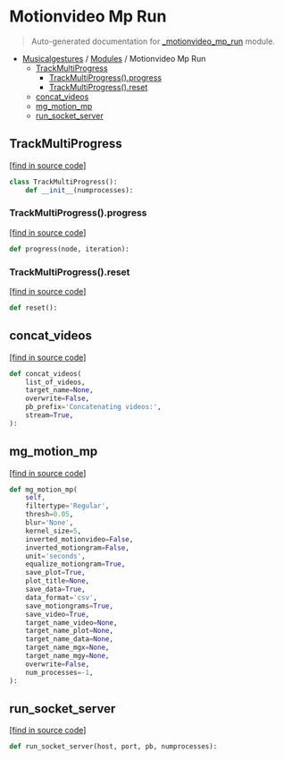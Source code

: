 # Motionvideo Mp Run

> Auto-generated documentation for [_motionvideo_mp_run](https://github.com/fourMs/MGT-python/blob/master/_motionvideo_mp_run.py) module.

- [Musicalgestures](README.md#musicalgestures-index) / [Modules](MODULES.md#musicalgestures-modules) / Motionvideo Mp Run
    - [TrackMultiProgress](#trackmultiprogress)
        - [TrackMultiProgress().progress](#trackmultiprogressprogress)
        - [TrackMultiProgress().reset](#trackmultiprogressreset)
    - [concat_videos](#concat_videos)
    - [mg_motion_mp](#mg_motion_mp)
    - [run_socket_server](#run_socket_server)

## TrackMultiProgress

[[find in source code]](https://github.com/fourMs/MGT-python/blob/master/_motionvideo_mp_run.py#L328)

```python
class TrackMultiProgress():
    def __init__(numprocesses):
```

### TrackMultiProgress().progress

[[find in source code]](https://github.com/fourMs/MGT-python/blob/master/_motionvideo_mp_run.py#L333)

```python
def progress(node, iteration):
```

### TrackMultiProgress().reset

[[find in source code]](https://github.com/fourMs/MGT-python/blob/master/_motionvideo_mp_run.py#L337)

```python
def reset():
```

## concat_videos

[[find in source code]](https://github.com/fourMs/MGT-python/blob/master/_motionvideo_mp_run.py#L341)

```python
def concat_videos(
    list_of_videos,
    target_name=None,
    overwrite=False,
    pb_prefix='Concatenating videos:',
    stream=True,
):
```

## mg_motion_mp

[[find in source code]](https://github.com/fourMs/MGT-python/blob/master/_motionvideo_mp_run.py#L16)

```python
def mg_motion_mp(
    self,
    filtertype='Regular',
    thresh=0.05,
    blur='None',
    kernel_size=5,
    inverted_motionvideo=False,
    inverted_motiongram=False,
    unit='seconds',
    equalize_motiongram=True,
    save_plot=True,
    plot_title=None,
    save_data=True,
    data_format='csv',
    save_motiongrams=True,
    save_video=True,
    target_name_video=None,
    target_name_plot=None,
    target_name_data=None,
    target_name_mgx=None,
    target_name_mgy=None,
    overwrite=False,
    num_processes=-1,
):
```

## run_socket_server

[[find in source code]](https://github.com/fourMs/MGT-python/blob/master/_motionvideo_mp_run.py#L295)

```python
def run_socket_server(host, port, pb, numprocesses):
```
